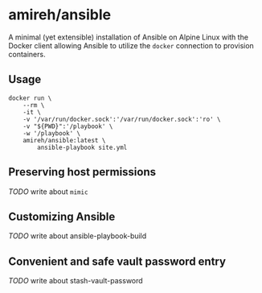 # amireh/ansible

A minimal (yet extensible) installation of Ansible on Alpine Linux with the
Docker client allowing Ansible to utilize the `docker` connection to provision
containers.

## Usage

```shell
docker run \
    --rm \
    -it \
    -v '/var/run/docker.sock':'/var/run/docker.sock':'ro' \
    -v "${PWD}":'/playbook' \
    -w '/playbook' \
    amireh/ansible:latest \
        ansible-playbook site.yml
```

## Preserving host permissions

_TODO_ write about `mimic`

## Customizing Ansible

_TODO_ write about ansible-playbook-build

## Convenient and safe vault password entry

_TODO_ write about stash-vault-password

